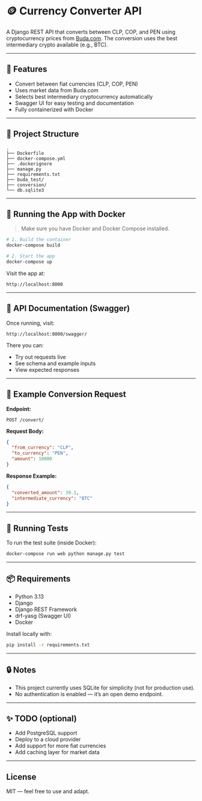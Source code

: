 # 🪙 Currency Converter API

A Django REST API that converts between CLP, COP, and PEN using cryptocurrency prices from [Buda.com](https://www.buda.com). The conversion uses the best intermediary crypto available (e.g., BTC).

---

## 🚀 Features

- Convert between fiat currencies (CLP, COP, PEN)
- Uses market data from Buda.com
- Selects best intermediary cryptocurrency automatically
- Swagger UI for easy testing and documentation
- Fully containerized with Docker

---

## 🧱 Project Structure

```
.
├── Dockerfile
├── docker-compose.yml
├── .dockerignore
├── manage.py
├── requirements.txt
├── buda_test/
├── conversion/
└── db.sqlite3
```

---

## 🐳 Running the App with Docker

> Make sure you have Docker and Docker Compose installed.

```bash
# 1. Build the container
docker-compose build

# 2. Start the app
docker-compose up
```

Visit the app at:
```
http://localhost:8000
```

---

## 📘 API Documentation (Swagger)

Once running, visit:

```
http://localhost:8000/swagger/
```

There you can:
- Try out requests live
- See schema and example inputs
- View expected responses

---

## 🔁 Example Conversion Request

**Endpoint:**
```
POST /convert/
```

**Request Body:**

```json
{
  "from_currency": "CLP",
  "to_currency": "PEN",
  "amount": 10000
}
```

**Response Example:**

```json
{
  "converted_amount": 39.1,
  "intermediate_currency": "BTC"
}
```

---

## 🧪 Running Tests

To run the test suite (inside Docker):

```bash
docker-compose run web python manage.py test
```

---

## 📦 Requirements

- Python 3.13
- Django
- Django REST Framework
- drf-yasg (Swagger UI)
- Docker

Install locally with:

```bash
pip install -r requirements.txt
```

---

## 🔒 Notes

- This project currently uses SQLite for simplicity (not for production use).
- No authentication is enabled — it’s an open demo endpoint.

---

## ✨ TODO (optional)

- Add PostgreSQL support
- Deploy to a cloud provider
- Add support for more fiat currencies
- Add caching layer for market data

---

## License

MIT — feel free to use and adapt.
